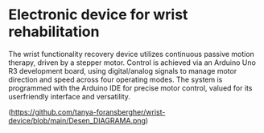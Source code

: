 # Electronic device for wrist rehabilitation
The wrist functionality recovery device utilizes continuous
passive motion therapy, driven by a stepper motor. Control is
achieved via an Arduino Uno R3 development board, using
digital/analog signals to manage motor direction and speed
across four operating modes. The system is programmed with
the Arduino IDE for precise motor control, valued for its userfriendly interface and versatility.

(https://github.com/tanya-foransbergher/wrist-device/blob/main/Desen_DIAGRAMA.png)
